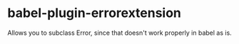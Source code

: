 # babel-plugin-errorextension
Allows you to subclass Error, since that doesn't work properly in babel as is.
